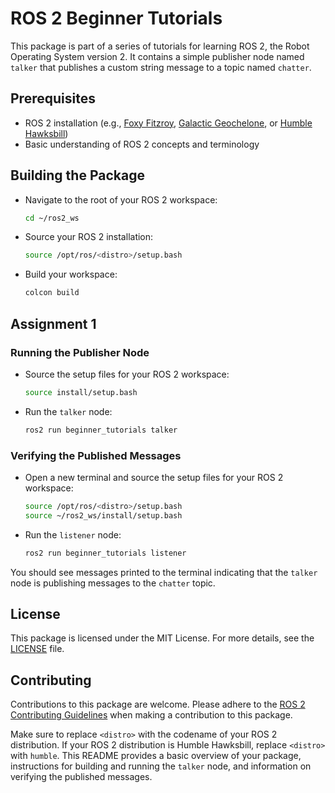 # ROS 2 Beginner Tutorials

This package is part of a series of tutorials for learning ROS 2, the Robot Operating System version 2. It contains a simple publisher node named `talker` that publishes a custom string message to a topic named `chatter`.

## Prerequisites

- ROS 2 installation (e.g., [Foxy Fitzroy](https://index.ros.org/doc/ros2/Releases/Release-Foxy-Fitzroy/), [Galactic Geochelone](https://index.ros.org/doc/ros2/Releases/Release-Galactic-Geochelone/), or [Humble Hawksbill](https://index.ros.org/doc/ros2/Releases/Release-Humble-Hawksbill/))
- Basic understanding of ROS 2 concepts and terminology

## Building the Package

* Navigate to the root of your ROS 2 workspace:
   ```bash
   cd ~/ros2_ws
   ```

* Source your ROS 2 installation:
   ```bash
   source /opt/ros/<distro>/setup.bash
   ```

* Build your workspace:
   ```bash
   colcon build
   ```

## Assignment 1
### Running the Publisher Node

* Source the setup files for your ROS 2 workspace:
   ```bash
   source install/setup.bash
   ```

* Run the `talker` node:
   ```bash
   ros2 run beginner_tutorials talker
   ```

### Verifying the Published Messages

* Open a new terminal and source the setup files for your ROS 2 workspace:
   ```bash
   source /opt/ros/<distro>/setup.bash
   source ~/ros2_ws/install/setup.bash
   ```

* Run the `listener` node:
   ```bash
   ros2 run beginner_tutorials listener
   ```

You should see messages printed to the terminal indicating that the `talker` node is publishing messages to the `chatter` topic.

## License

This package is licensed under the MIT License. For more details, see the [LICENSE](./LICENSE) file.

## Contributing

Contributions to this package are welcome. Please adhere to the [ROS 2 Contributing Guidelines](https://index.ros.org/doc/ros2/Contributing/) when making a contribution to this package.


Make sure to replace `<distro>` with the codename of your ROS 2 distribution. If your ROS 2 distribution is Humble Hawksbill, replace `<distro>` with `humble`. This README provides a basic overview of your package, instructions for building and running the `talker` node, and information on verifying the published messages.